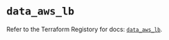# `data_aws_lb`

Refer to the Terraform Registory for docs: [`data_aws_lb`](https://www.terraform.io/docs/providers/aws/d/lb).
